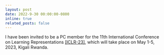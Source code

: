 ```yaml
---
layout: post
date: 2022-9-30 00:00:00-0800
inline: true
related_posts: false
---
```


I have been invited to be a PC member for the 11th International Conference on Learning Representations [[ICLR-23]](https://iclr.cc/), which will take place on May 1-5, 2023, Kigali Rwanda.